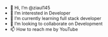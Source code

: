 - 👋 Hi, I’m @ziaul145
- 👀 I’m interested in Developer 
- 🌱 I’m currently learning full stack developer 
- 💞️ I’m looking to collaborate on Development 
- 📫 How to reach me by YouTube 

<!---
ziaul145/ziaul145 is a ✨ special ✨ repository because its `README.md` (this file) appears on your GitHub profile.
You can click the Preview link to take a look at your changes.
--->
